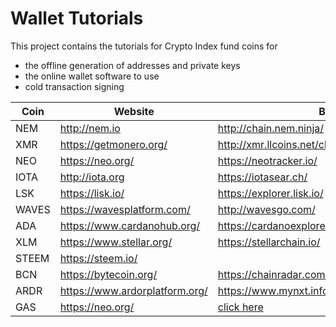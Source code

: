 #  Wallet Tutorials

This project contains the tutorials for Crypto Index fund coins for

* the offline generation of addresses and private keys
* the online wallet software to use
* cold transaction signing



| Coin  | Website                        | Block Explorer                           | Tutorial                                 |
| ----- | ------------------------------ | ---------------------------------------- | ---------------------------------------- |
| NEM   | <http://nem.io>                | <http://chain.nem.ninja/>                | [here](/NEM)                             |
| XMR   | <https://getmonero.org/>       | <http://xmr.llcoins.net/checktx.html>    | [here](/XMR)                             |
| NEO   | <https://neo.org/>             | <https://neotracker.io/>                 | [here](/NEO)                             |
| IOTA  | <http://iota.org>              | <https://iotasear.ch/>                   | [here](/IOTA)                            |
| LSK   | <https://lisk.io/>             | <https://explorer.lisk.io/>              | [here](/LSK)                             |
| WAVES | <https://wavesplatform.com/>   | <http://wavesgo.com/>                    | [here](/WAVES)                           |
| ADA   | <https://www.cardanohub.org/>  | <https://cardanoexplorer.com/>           | [here](/ADA)                             |
| XLM   | <https://www.stellar.org/>     | <https://stellarchain.io/>               | [here](/XML)                             |
| STEEM | <https://steem.io/>            |                                          | [here](/STEEM)                           |
| BCN   | <https://bytecoin.org/>        | <https://chainradar.com/bcn/blocks>      | [here](/BCN)                             |
| ARDR  | https://www.ardorplatform.org/ | https://www.mynxt.info/asset/12422608354438203866 | [here](https://nxtplatform.org/download/) |
| GAS   | https://neo.org/               | [click here](https://neotracker.io/asset/602c79718b16e442de58778e148d0b1084e3b2dffd5de6b7b16cee7969282de7) | [here](/NEO)                             |

